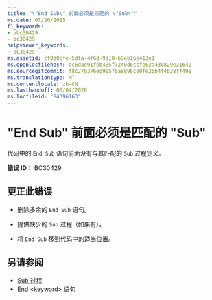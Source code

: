 ```yaml
---
title: "\"End Sub\" 前面必须是匹配的 \"Sub\""
ms.date: 07/20/2015
f1_keywords:
- vbc30429
- bc30429
helpviewer_keywords:
- BC30429
ms.assetid: cf9d0cfe-5dfa-4f6d-9d10-69eb16e413e1
ms.openlocfilehash: ec6dae91feb485f7240d6ccfe02a430829e31642
ms.sourcegitcommit: f8c270376ed905f6a8896ce0fe25b4f4b38ff498
ms.translationtype: MT
ms.contentlocale: zh-CN
ms.lasthandoff: 06/04/2020
ms.locfileid: "84396163"
---
```

# <a name="end-sub-must-be-preceded-by-a-matching-sub"></a>"End Sub" 前面必须是匹配的 "Sub"
代码中的 `End Sub` 语句前面没有与其匹配的 `Sub` 过程定义。  
  
 **错误 ID：** BC30429  
  
## <a name="to-correct-this-error"></a>更正此错误  
  
- 删除多余的 `End Sub` 语句。  
  
- 提供缺少的 `Sub` 过程（如果有）。  
  
- 将 `End Sub` 移到代码中的适当位置。  
  
## <a name="see-also"></a>另请参阅

- [Sub 过程](../programming-guide/language-features/procedures/sub-procedures.md)
- [End \<keyword> 语句](../language-reference/statements/end-keyword-statement.md)
